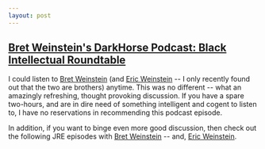 ```yaml
---
layout: post
---
```


## [Bret Weinstein's DarkHorse Podcast: Black Intellectual Roundtable](https://www.youtube.com/watch?v=pHGt733yw3g&t=828s)

I could listen to [Bret Weinstein](https://en.wikipedia.org/wiki/Bret_Weinstein) (and [Eric Weinstein](https://en.wikipedia.org/wiki/Eric_Weinstein) -- I only recently found out that the two are brothers) anytime. This was no different -- what an amazingly refreshing, thought provoking discussion. If you have a spare two-hours, and are in dire need of something intelligent and cogent to listen to, I have no reservations in recommending this podcast episode.

In addition, if you want to binge even more good discussion, then check out the following JRE episodes with [Bret Weinstein](https://www.youtube.com/watch?v=pRCzZp1J0v0&t=33s) -- and, [Eric Weinstein](https://www.youtube.com/watch?v=_EWCN3CPhTI).
